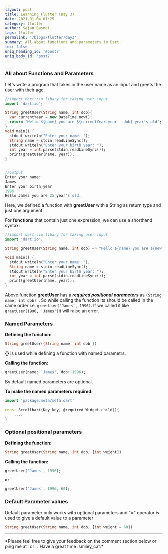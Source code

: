 ```yaml
---
layout: post
title: Learning Flutter (Day 3)
date: 2021-01-04 01:25
category: flutter
author: Sajan Basnet
tags: flutter
permalink: '/blogs/flutter/day3'
summary: All about functions and parameters in Dart.
toc: false
uniq_heading_id: '#post7'
uniq_body_id: 'post7'
---
```


### All about Functions and Parameters


Let's write a program that takes in the user name as an input and greets the user with their age.

```dart
//import dart::io libary for taking user input
import 'dart:io';

String greetUser(String name, int dob){
  var currentYear = new DateTime.now();
  return "Hello ${name} you are ${currentYear.year - dob} year's old";
}
void main() {
  stdout.writeln("Enter your name: ");
  String name = stdin.readLineSync();
  stdout.writeln("Enter your birth year: ");
  int year = int.parse(stdin.readLineSync());
  print(greetUser(name, year));
}


//output
Enter your name: 
James
Enter your birth year
1996
Hello James you are 25 year's old.
```

Here, we defined a function with  **greetUser** with a String as return type and just one argument. 


For **functions** that contain just one expression, we can use a shorthand syntax:

```dart
//import dart::io libary for taking user input
import 'dart:io';

String greetUser(String name, int dob) => "Hello ${name} you are ${new DateTime.now().year - dob} year's old";

void main() {
  stdout.writeln("Enter your name: ");
  String name = stdin.readLineSync();
  stdout.writeln("Enter your birth year: ");
  int year = int.parse(stdin.readLineSync());
  print(greetUser(name, year));
}

```


Above function **greetUser** has a ***required positional parameters*** as `(String name, int dob) `. So while calling the function its should be called in the same order i.e. `greetUser('James', 1996)`. If we called it like  `greetUser(1996, 'James')`it will raise an error.


### Named Parameters

**Defining the function:** 

```dart
String greetUser({String name, int dob })
```
**{}** is used while defining a function with named parametrs.


**Calling the function:** 

``` dart
greetUser(name: 'James', dob: 1996);
```

By default named parameters are optional.

**To make the named parameters required:**

```dart
import 'package:meta/meta.dart'
    
const Scrollbar({Key key, @required Widget child}){
    ....
}
```


### Optional positional parameters

**Defining the function:** 

```dart
String greetUser(String name, int dob, [int weight])
```

**Calling the function:** 

``` dart
greetUser('James', 1996);

or 

greetUser('James', 1996, 60);

```


### Default Parameter values

Default parameter only works with optional parameters and "=" operator is used to give a default value to  a parameter

```dart
String greetUser(String name, int dob, [int weight = 60])
```

<hr>
*Please feel free to give your feedback on the comment section below or ping me at <a aria-label="Send email" href="mailto:sajanbasnet75@gmail.com"><i class="icon fa fa-envelope" style="font-size:32px; margin: 0px 3px;"></i></a> or  <a aria-label="My LinkedIn" target="_blank" href="https://www.linkedin.com/in/sajan-basnet-b4b1b0148/"><i class="icon fa fa-linkedin-square" style="font-size:32px; margin: 0px 3px;" aria-hidden="true"></i></a>. Have a great time :smiley_cat:*

